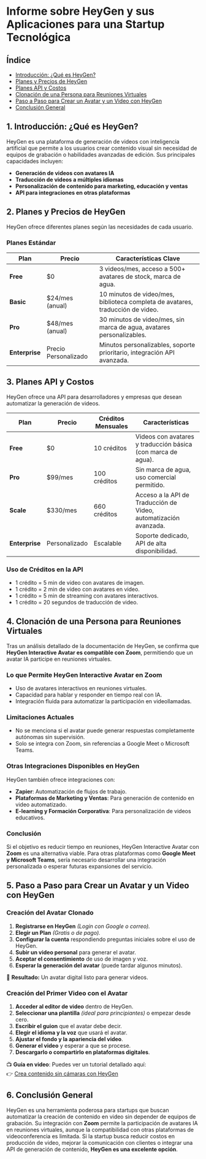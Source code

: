 # Informe sobre HeyGen y sus Aplicaciones para una Startup Tecnológica

## Índice
- [Introducción: ¿Qué es HeyGen?](#1-introducción-qué-es-heygen)
- [Planes y Precios de HeyGen](#2-planes-y-precios-de-heygen)
- [Planes API y Costos](#3-planes-api-y-costos)
- [Clonación de una Persona para Reuniones Virtuales](#4-clonación-de-una-persona-para-reuniones-virtuales)
- [Paso a Paso para Crear un Avatar y un Video con HeyGen](#5-paso-a-paso-para-crear-un-avatar-y-un-video-con-heygen)
- [Conclusión General](#6-conclusión-general)

## 1. Introducción: ¿Qué es HeyGen?
HeyGen es una plataforma de generación de videos con inteligencia artificial que permite a los usuarios crear contenido visual sin necesidad de equipos de grabación o habilidades avanzadas de edición. Sus principales capacidades incluyen:

- **Generación de videos con avatares IA**
- **Traducción de videos a múltiples idiomas**
- **Personalización de contenido para marketing, educación y ventas**
- **API para integraciones en otras plataformas**

## 2. Planes y Precios de HeyGen
HeyGen ofrece diferentes planes según las necesidades de cada usuario. 

### **Planes Estándar**
| Plan       | Precio | Características Clave |
|------------|---------|------------------------------------------------|
| **Free** | $0 | 3 videos/mes, acceso a 500+ avatares de stock, marca de agua. |
| **Basic** | $24/mes (anual) | 10 minutos de video/mes, biblioteca completa de avatares, traducción de video. |
| **Pro** | $48/mes (anual) | 30 minutos de video/mes, sin marca de agua, avatares personalizables. |
| **Enterprise** | Precio Personalizado | Minutos personalizables, soporte prioritario, integración API avanzada. |

## 3. Planes API y Costos
HeyGen ofrece una API para desarrolladores y empresas que desean automatizar la generación de videos.

| Plan        | Precio | Créditos Mensuales | Características |
|------------|---------|-----------------|------------------------------------|
| **Free** | $0 | 10 créditos | Videos con avatares y traducción básica (con marca de agua). |
| **Pro** | $99/mes | 100 créditos | Sin marca de agua, uso comercial permitido. |
| **Scale** | $330/mes | 660 créditos | Acceso a la API de Traducción de Video, automatización avanzada. |
| **Enterprise** | Personalizado | Escalable | Soporte dedicado, API de alta disponibilidad. |

### **Uso de Créditos en la API**
- 1 crédito = 5 min de video con avatares de imagen.
- 1 crédito = 2 min de video con avatares en video.
- 1 crédito = 5 min de streaming con avatares interactivos.
- 1 crédito = 20 segundos de traducción de video.

## 4. Clonación de una Persona para Reuniones Virtuales
Tras un análisis detallado de la documentación de HeyGen, se confirma que **HeyGen Interactive Avatar es compatible con Zoom**, permitiendo que un avatar IA participe en reuniones virtuales.

### **Lo que Permite HeyGen Interactive Avatar en Zoom**
- Uso de avatares interactivos en reuniones virtuales.
- Capacidad para hablar y responder en tiempo real con IA.
- Integración fluida para automatizar la participación en videollamadas.

### **Limitaciones Actuales**
- No se menciona si el avatar puede generar respuestas completamente autónomas sin supervisión.
- Solo se integra con Zoom, sin referencias a Google Meet o Microsoft Teams.

### **Otras Integraciones Disponibles en HeyGen**
HeyGen también ofrece integraciones con:
- **Zapier**: Automatización de flujos de trabajo.
- **Plataformas de Marketing y Ventas**: Para generación de contenido en video automatizado.
- **E-learning y Formación Corporativa**: Para personalización de videos educativos.

### **Conclusión**
Si el objetivo es reducir tiempo en reuniones, HeyGen Interactive Avatar con **Zoom** es una alternativa viable. Para otras plataformas como **Google Meet y Microsoft Teams**, sería necesario desarrollar una integración personalizada o esperar futuras expansiones del servicio.

## 5. Paso a Paso para Crear un Avatar y un Video con HeyGen
### **Creación del Avatar Clonado**
1. **Registrarse en HeyGen** *(Login con Google o correo).*  
2. **Elegir un Plan** *(Gratis o de pago).*  
3. **Configurar la cuenta** respondiendo preguntas iniciales sobre el uso de HeyGen.  
4. **Subir un video personal** para generar el avatar.  
5. **Aceptar el consentimiento** de uso de imagen y voz.  
6. **Esperar la generación del avatar** (puede tardar algunos minutos).  

🔹 **Resultado:** Un avatar digital listo para generar videos.

### **Creación del Primer Video con el Avatar**
1. **Acceder al editor de video** dentro de HeyGen.  
2. **Seleccionar una plantilla** *(ideal para principiantes)* o empezar desde cero.  
3. **Escribir el guion** que el avatar debe decir.  
4. **Elegir el idioma y la voz** que usará el avatar.  
5. **Ajustar el fondo y la apariencia del video**.  
6. **Generar el video** y esperar a que se procese.  
7. **Descargarlo o compartirlo en plataformas digitales**.  

📺 **Guía en video**: Puedes ver un tutorial detallado aquí:  
👉 [Crea contenido sin cámaras con HeyGen](https://www.youtube.com/watch?v=Ed8yBcw2GL4)  

## 6. Conclusión General
HeyGen es una herramienta poderosa para startups que buscan automatizar la creación de contenido en video sin depender de equipos de grabación. Su integración con **Zoom** permite la participación de avatares IA en reuniones virtuales, aunque la compatibilidad con otras plataformas de videoconferencia es limitada. Si la startup busca reducir costos en producción de video, mejorar la comunicación con clientes o integrar una API de generación de contenido, **HeyGen es una excelente opción**.
